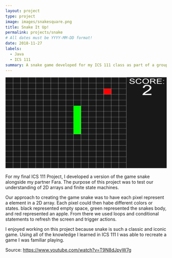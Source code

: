 ```yaml
---
layout: project
type: project
image: images/snakesquare.png
title: Snake It Up!
permalink: projects/snake
# All dates must be YYYY-MM-DD format!
date: 2018-11-27
labels:
  - Java
  - ICS 111
summary: A snake game developed for my ICS 111 class as part of a group project
---
```


<img class="ui medium right floated rounded image" src="../images/snake.png">

For my final ICS 111 Project, I developed a version of the game snake alongside my partner Fara. The purpose of this project was to test our understanding of 2D arrays and finite state machines. 

Our approach to creating the game snake was to have each pixel represent a element in a 2D array. Each pixel could then habe different colors or states. black represented empty space, green represented the snakes body, and red represented an apple. From there we used loops and conditional statements to refresh the screen and trigger actions.

I enjoyed working on this project because snake is such a classic and iconic game. Using all of the knowledge I learned in ICS 111 I was able to recreate a game I was familiar playing.
 
Source: <https://www.youtube.com/watch?v=T9N8dJpyW7g> 

